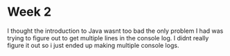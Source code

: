 # Week 2

I thought the introduction to Java wasnt too bad the only problem I had was trying to figure out to get multiple lines in the console log. I didnt really figure it out so i just ended up making multiple console logs.